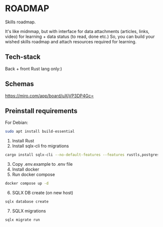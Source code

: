 # ROADMAP
Skills roadmap.

It's like midnmap, but with interface for data attachments (articles, links, video) for learning + data status (to read, done etc.)
So, you can build your wished skills roadmap and attach resources required for learning.

## Tech-stack
Back + front
Rust lang only:)

## Schemas
https://miro.com/app/board/uXjVP3DP4Gc=

## Preinstall requirements
For Debian:
```bash
sudo apt install build-essential
```

1. Install Rust
2. Install sqlx-cli fro migrations
```bash
cargo install sqlx-cli --no-default-features --features rustls,postgres
```
3. Copy .env.example to .env file
4. Install docker
5. Run docker compose
```bash
docker compose up -d
```
6. SQLX DB create (on new host)
```bash
sqlx database create
```
7. SQLX migrations
```bash
sqlx migrate run
```